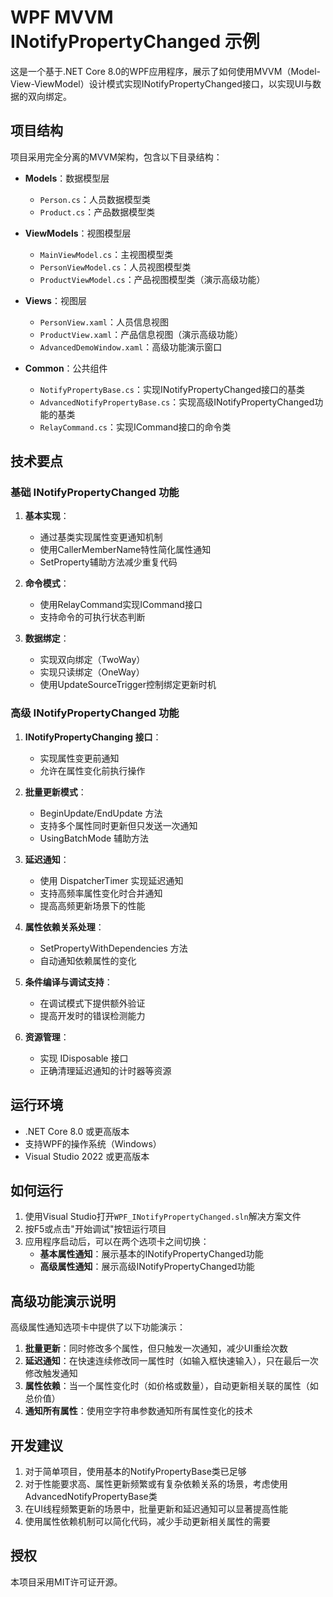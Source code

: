 # WPF MVVM INotifyPropertyChanged 示例

这是一个基于.NET Core 8.0的WPF应用程序，展示了如何使用MVVM（Model-View-ViewModel）设计模式实现INotifyPropertyChanged接口，以实现UI与数据的双向绑定。

## 项目结构

项目采用完全分离的MVVM架构，包含以下目录结构：

- **Models**：数据模型层
  - `Person.cs`：人员数据模型类
  - `Product.cs`：产品数据模型类

- **ViewModels**：视图模型层
  - `MainViewModel.cs`：主视图模型类
  - `PersonViewModel.cs`：人员视图模型类
  - `ProductViewModel.cs`：产品视图模型类（演示高级功能）

- **Views**：视图层
  - `PersonView.xaml`：人员信息视图
  - `ProductView.xaml`：产品信息视图（演示高级功能）
  - `AdvancedDemoWindow.xaml`：高级功能演示窗口

- **Common**：公共组件
  - `NotifyPropertyBase.cs`：实现INotifyPropertyChanged接口的基类
  - `AdvancedNotifyPropertyBase.cs`：实现高级INotifyPropertyChanged功能的基类
  - `RelayCommand.cs`：实现ICommand接口的命令类

## 技术要点

### 基础 INotifyPropertyChanged 功能
1. **基本实现**：
   - 通过基类实现属性变更通知机制
   - 使用CallerMemberName特性简化属性通知
   - SetProperty辅助方法减少重复代码

2. **命令模式**：
   - 使用RelayCommand实现ICommand接口
   - 支持命令的可执行状态判断

3. **数据绑定**：
   - 实现双向绑定（TwoWay）
   - 实现只读绑定（OneWay）
   - 使用UpdateSourceTrigger控制绑定更新时机

### 高级 INotifyPropertyChanged 功能
1. **INotifyPropertyChanging 接口**：
   - 实现属性变更前通知
   - 允许在属性变化前执行操作

2. **批量更新模式**：
   - BeginUpdate/EndUpdate 方法
   - 支持多个属性同时更新但只发送一次通知
   - UsingBatchMode 辅助方法

3. **延迟通知**：
   - 使用 DispatcherTimer 实现延迟通知
   - 支持高频率属性变化时合并通知
   - 提高高频更新场景下的性能

4. **属性依赖关系处理**：
   - SetPropertyWithDependencies 方法
   - 自动通知依赖属性的变化

5. **条件编译与调试支持**：
   - 在调试模式下提供额外验证
   - 提高开发时的错误检测能力

6. **资源管理**：
   - 实现 IDisposable 接口
   - 正确清理延迟通知的计时器等资源

## 运行环境

- .NET Core 8.0 或更高版本
- 支持WPF的操作系统（Windows）
- Visual Studio 2022 或更高版本

## 如何运行

1. 使用Visual Studio打开`WPF_INotifyPropertyChanged.sln`解决方案文件
2. 按F5或点击"开始调试"按钮运行项目
3. 应用程序启动后，可以在两个选项卡之间切换：
   - **基本属性通知**：展示基本的INotifyPropertyChanged功能
   - **高级属性通知**：展示高级INotifyPropertyChanged功能

## 高级功能演示说明

高级属性通知选项卡中提供了以下功能演示：

1. **批量更新**：同时修改多个属性，但只触发一次通知，减少UI重绘次数
2. **延迟通知**：在快速连续修改同一属性时（如输入框快速输入），只在最后一次修改触发通知
3. **属性依赖**：当一个属性变化时（如价格或数量），自动更新相关联的属性（如总价值）
4. **通知所有属性**：使用空字符串参数通知所有属性变化的技术

## 开发建议

1. 对于简单项目，使用基本的NotifyPropertyBase类已足够
2. 对于性能要求高、属性更新频繁或有复杂依赖关系的场景，考虑使用AdvancedNotifyPropertyBase类
3. 在UI线程频繁更新的场景中，批量更新和延迟通知可以显著提高性能
4. 使用属性依赖机制可以简化代码，减少手动更新相关属性的需要

## 授权

本项目采用MIT许可证开源。 